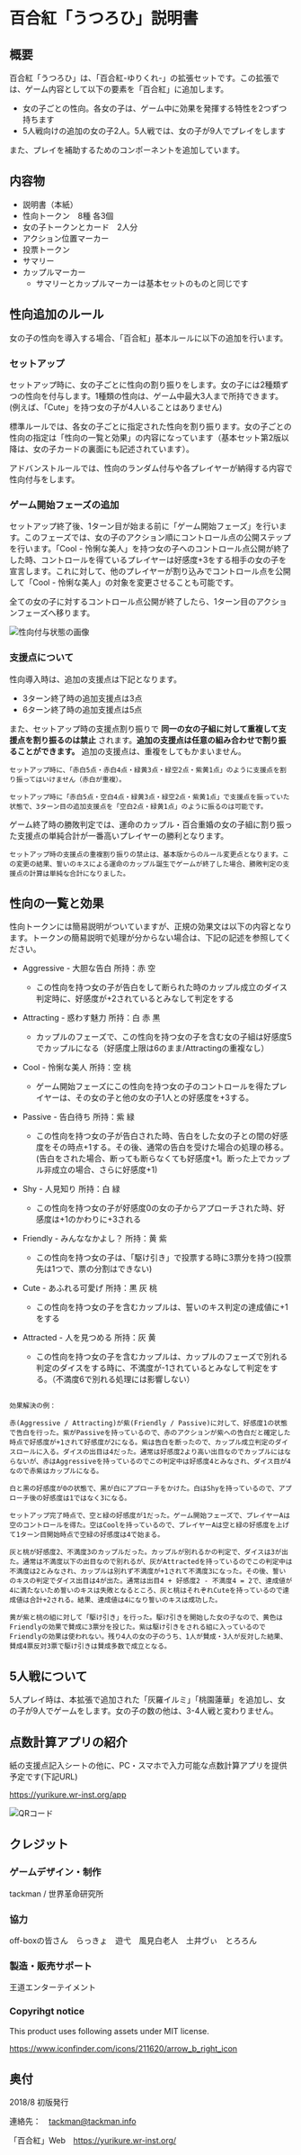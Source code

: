 # 百合紅「うつろひ」説明書

## 概要

百合紅「うつろひ」は、「百合紅-ゆりくれ-」の拡張セットです。この拡張では、ゲーム内容として以下の要素を「百合紅」に追加します。

- 女の子ごとの性向。各女の子は、ゲーム中に効果を発揮する特性を2つずつ持ちます
- 5人戦向けの追加の女の子2人。5人戦では、女の子が9人でプレイをします

また、プレイを補助するためのコンポーネントを追加しています。

## 内容物

- 説明書（本紙）
- 性向トークン　8種 各3個
- 女の子トークンとカード　2人分
- アクション位置マーカー
- 投票トークン
- サマリー
- カップルマーカー
  - サマリーとカップルマーカーは基本セットのものと同じです

## 性向追加のルール

女の子の性向を導入する場合、「百合紅」基本ルールに以下の追加を行います。

### セットアップ

セットアップ時に、女の子ごとに性向の割り振りをします。女の子には2種類ずつの性向を付与します。1種類の性向は、ゲーム中最大3人まで所持できます。(例えば、「Cute」を持つ女の子が4人いることはありません)

標準ルールでは、各女の子ごとに指定された性向を割り振ります。女の子ごとの性向の指定は「性向の一覧と効果」の内容になっています（基本セット第2版以降は、女の子カードの裏面にも記述されています）。

アドバンストルールでは、性向のランダム付与や各プレイヤーが納得する内容で性向付与をします。

### ゲーム開始フェーズの追加

セットアップ終了後、1ターン目が始まる前に「ゲーム開始フェーズ」を行います。このフェーズでは、女の子のアクション順にコントロール点の公開ステップを行います。「Cool - 怜悧な美人」を持つ女の子へのコントロール点公開が終了した時、コントロールを得ているプレイヤーは好感度+3をする相手の女の子を宣言します。これに対して、他のプレイヤーが割り込みでコントロール点を公開して「Cool - 怜悧な美人」の対象を変更させることも可能です。

全ての女の子に対するコントロール点公開が終了したら、1ターン目のアクションフェーズへ移ります。

![性向付与状態の画像](img/seikou.png)

### 支援点について

性向導入時は、追加の支援点は下記となります。

- 3ターン終了時の追加支援点は3点
- 6ターン終了時の追加支援点は5点

また、セットアップ時の支援点割り振りで **同一の女の子組に対して重複して支援点を割り振るのは禁止** されます。**追加の支援点は任意の組み合わせで割り振ることができます。** 追加の支援点は、重複をしてもかまいません。

```plaintext
セットアップ時に、「赤白5点・赤白4点・緑黄3点・緑空2点・紫黄1点」のように支援点を割り振ってはいけません（赤白が重複）。

セットアップ時に「赤白5点・空白4点・緑黄3点・緑空2点・紫黄1点」で支援点を振っていた状態で、3ターン目の追加支援点を「空白2点・緑黄1点」のように振るのは可能です。
```

ゲーム終了時の勝敗判定では、運命のカップル・百合重婚の女の子組に割り振った支援点の単純合計が一番高いプレイヤーの勝利となります。

```plaintext
セットアップ時の支援点の重複割り振りの禁止は、基本版からのルール変更点となります。この変更の結果、誓いのキスによる運命のカップル誕生でゲームが終了した場合、勝敗判定の支援点の計算は単純な合計になりました。
```

## 性向の一覧と効果

性向トークンには簡易説明がついていますが、正規の効果文は以下の内容となります。トークンの簡易説明で処理が分からない場合は、下記の記述を参照してください。

- Aggressive - 大胆な告白 所持：赤 空
  - この性向を持つ女の子が告白をして断られた時のカップル成立のダイス判定時に、好感度が+2されているとみなして判定をする

- Attracting - 惑わす魅力 所持：白 赤 黒
  - カップルのフェーズで、この性向を持つ女の子を含む女の子組は好感度5でカップルになる（好感度上限は6のまま/Attractingの重複なし）

- Cool - 怜悧な美人 所持：空 桃
  - ゲーム開始フェーズにこの性向を持つ女の子のコントロールを得たプレイヤーは、その女の子と他の女の子1人との好感度を+3する。

- Passive - 告白待ち 所持：紫 緑
  - この性向を持つ女の子が告白された時、告白をした女の子との間の好感度をその時点+1する。その後、通常の告白を受けた場合の処理の移る。(告白をされた場合、断っても断らなくても好感度+1。断った上でカップル非成立の場合、さらに好感度+1)

- Shy - 人見知り 所持：白 緑
  - この性向を持つ女の子が好感度0の女の子からアプローチされた時、好感度は+1のかわりに+3される

- Friendly - みんななかよし？ 所持：黄 紫
  - この性向を持つ女の子は、「駆け引き」で投票する時に3票分を持つ(投票先は1つで、票の分割はできない)

- Cute - あふれる可愛げ 所持：黒 灰 桃
  - この性向を持つ女の子を含むカップルは、誓いのキス判定の達成値に+1をする

- Attracted - 人を見つめる 所持：灰 黄
  - この性向を持つ女の子を含むカップルは、カップルのフェーズで別れる判定のダイスをする時に、不満度が-1されているとみなして判定をする。（不満度6で別れる処理には影響しない）

```plaintext

効果解決の例：

赤(Aggressive / Attracting)が紫(Friendly / Passive)に対して、好感度1の状態で告白を行った。紫がPassiveを持っているので、赤のアクションが紫への告白だと確定した時点で好感度が+1されて好感度が2になる。紫は告白を断ったので、カップル成立判定のダイスロールに入る。ダイスの出目は4だった。通常は好感度2より高い出目なのでカップルにはならないが、赤はAggressiveを持っているのでこの判定中は好感度4とみなされ、ダイス目が4なので赤紫はカップルになる。

白と黒の好感度が0の状態で、黒が白にアプローチをかけた。白はShyを持っているので、アプローチ後の好感度は1ではなく3になる。

セットアップ完了時点で、空と緑の好感度が1だった。ゲーム開始フェーズで、プレイヤーAは空のコントロールを得た。空はCoolを持っているので、プレイヤーAは空と緑の好感度を上げて1ターン目開始時点で空緑の好感度は4で始まる。

灰と桃が好感度2、不満度3のカップルだった。カップルが別れるかの判定で、ダイスは3が出た。通常は不満度以下の出目なので別れるが、灰がAttractedを持っているのでこの判定中は不満度は2とみなされ、カップルは別れず不満度が+1されて不満度3になった。その後、誓いのキスの判定でダイス出目は4が出た。通常は出目4 + 好感度2 - 不満度4 = 2で、達成値が4に満たないため誓いのキスは失敗となるところ、灰と桃はそれぞれCuteを持っているので達成値は合計+2される。結果、達成値は4になり誓いのキスは成功した。

黄が紫と桃の組に対して「駆け引き」を行った。駆け引きを開始した女の子なので、黄色はFriendlyの効果で賛成に3票分を投じた。紫は駆け引きをされる組に入っているのでFriendlyの効果は使われない。残り4人の女の子のうち、1人が賛成・3人が反対した結果、賛成4票反対3票で駆け引きは賛成多数で成立となる。

```

## 5人戦について

5人プレイ時は、本拡張で追加された「灰羅イルミ」「桃園蓮華」を追加し、女の子が9人でゲームをします。女の子の数の他は、3-4人戦と変わりません。

## 点数計算アプリの紹介

紙の支援点記入シートの他に、PC・スマホで入力可能な点数計算アプリを提供予定です(下記URL)

<https://yurikure.wr-inst.org/app>

![QRコード](img/app-qr.png)

## クレジット

### ゲームデザイン・制作

tackman / 世界革命研究所

### 協力

off-boxの皆さん　らっきょ　遊弋　風見白老人　土井ヴぃ　とろろん

### 製造・販売サポート

王道エンターテイメント

### Copyrihgt notice

This product uses following assets under MIT license.

<https://www.iconfinder.com/icons/211620/arrow_b_right_icon>

## 奥付

2018/8 初版発行

連絡先：　tackman@tackman.info

「百合紅」Web　<https://yurikure.wr-inst.org/>